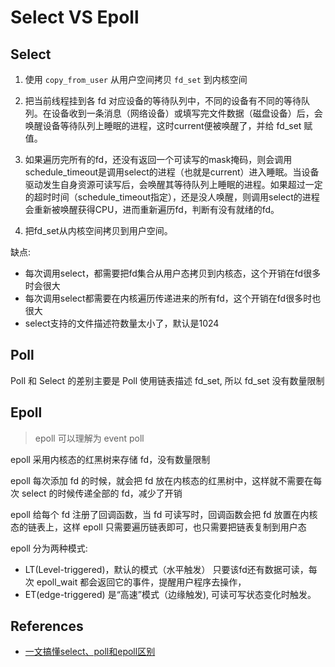 # Select VS Epoll

## Select

1. 使用 `copy_from_user` 从用户空间拷贝 `fd_set` 到内核空间

2. 把当前线程挂到各 fd 对应设备的等待队列中，不同的设备有不同的等待队列。在设备收到一条消息（网络设备）或填写完文件数据（磁盘设备）后，会唤醒设备等待队列上睡眠的进程，这时current便被唤醒了，并给 fd_set 赋值。

3. 如果遍历完所有的fd，还没有返回一个可读写的mask掩码，则会调用schedule_timeout是调用select的进程（也就是current）进入睡眠。当设备驱动发生自身资源可读写后，会唤醒其等待队列上睡眠的进程。如果超过一定的超时时间（schedule_timeout指定），还是没人唤醒，则调用select的进程会重新被唤醒获得CPU，进而重新遍历fd，判断有没有就绪的fd。

4. 把fd_set从内核空间拷贝到用户空间。

缺点:

- 每次调用select，都需要把fd集合从用户态拷贝到内核态，这个开销在fd很多时会很大
- 每次调用select都需要在内核遍历传递进来的所有fd，这个开销在fd很多时也很大
- select支持的文件描述符数量太小了，默认是1024

## Poll

Poll 和 Select 的差别主要是 Poll 使用链表描述 fd_set, 所以 fd_set 没有数量限制

## Epoll

> epoll 可以理解为 event poll

epoll 采用内核态的红黑树来存储 fd，没有数量限制

epoll 每次添加 fd 的时候，就会把 fd 放在内核态的红黑树中，这样就不需要在每次 select 的时候传递全部的 fd，减少了开销

epoll 给每个 fd 注册了回调函数，当 fd 可读写时，回调函数会把 fd 放置在内核态的链表上，这样 epoll 只需要遍历链表即可，也只需要把链表复制到用户态

epoll 分为两种模式:

- LT(Level-triggered)，默认的模式（水平触发） 只要该fd还有数据可读，每次 epoll_wait 都会返回它的事件，提醒用户程序去操作，
- ET(edge-triggered) 是“高速”模式（边缘触发), 可读可写状态变化时触发。

## References

- [一文搞懂select、poll和epoll区别](https://zhuanlan.zhihu.com/p/272891398)